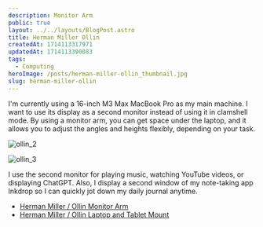 ```yaml
---
description: Monitor Arm
public: true
layout: ../../layouts/BlogPost.astro
title: Herman Miller Ollin
createdAt: 1714113317971
updatedAt: 1714113390083
tags:
  - Computing
heroImage: /posts/herman-miller-ollin_thumbnail.jpg
slug: herman-miller-ollin
---
```



I'm currently using a 16-inch M3 Max MacBook Pro as my main machine.
I want to use its display as a second monitor instead of using it in clamshell mode.
By using a monitor arm, you can get space under the laptop, and it allows you to adjust the angles and heights flexibly, depending on your task.

![ollin_2](/posts/herman-miller-ollin_ollin-2.jpg)


![ollin_3](/posts/herman-miller-ollin_ollin-3.jpg)


I use the second monitor for playing music, watching YouTube videos, or displaying ChatGPT.
Also, I display a second window of my note-taking app Inkdrop so I can quickly jot down my daily journal anytime.


- [Herman Miller / Ollin Monitor Arm](https://store.hermanmiller.com/gaming-accessories/ollin-gaming-monitor-arm/2517608.html)
- [Herman Miller / Ollin Laptop and Tablet Mount](https://www.hermanmiller.com/en_lac/products/accessories/technology-support/ollin-laptop-and-tablet-mount/) 
